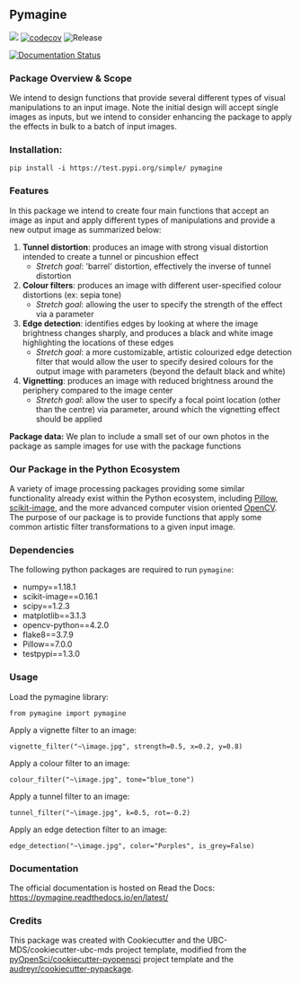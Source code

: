 ## Pymagine 

![](https://github.com/katieb1/pymagine/workflows/build/badge.svg) [![codecov](https://codecov.io/gh/katieb1/pymagine/branch/master/graph/badge.svg)](https://codecov.io/gh/katieb1/pymagine) ![Release](https://github.com/katieb1/pymagine/workflows/Release/badge.svg)

[![Documentation Status](https://readthedocs.org/projects/pymagine/badge/?version=latest)](https://pymagine.readthedocs.io/en/latest/?badge=latest)

### Package Overview & Scope

We intend to design functions that provide several different types of visual manipulations to an input image. Note the initial design will accept single images as inputs, but we intend to consider enhancing the package to apply the effects in bulk to a batch of input images.

### Installation:

```
pip install -i https://test.pypi.org/simple/ pymagine
```

### Features

In this package we intend to create four main functions that accept an image as input and apply different types of manipulations and provide a new output image as summarized below:

1. **Tunnel distortion**: produces an image with strong visual distortion intended to create a tunnel or pincushion effect
    - *Stretch goal*: 'barrel' distortion, effectively the inverse of tunnel distortion
2. **Colour filters**: produces an image with different user-specified colour distortions (ex: sepia tone)
    - *Stretch goal*: allowing the user to specify the strength of the effect via a parameter
3. **Edge detection**: identifies edges by looking at where the image brightness changes sharply, and produces a black and white image highlighting the locations of these edges
    - *Stretch goal*: a more customizable, artistic colourized edge detection filter that would allow the user to specify desired colours for the output image with parameters  (beyond the default black and white) 
4. **Vignetting**: produces an image with reduced brightness around the periphery compared to the image center
    - *Stretch goal*: allow the user to specify a focal point location (other than the centre) via parameter, around which the vignetting effect should be applied

**Package data:** We plan to include a small set of our own photos in the package as sample images for use with the package functions

### Our Package in the Python Ecosystem

A variety of image processing packages providing some similar functionality already exist within the Python ecosystem, including [Pillow](https://github.com/python-pillow/Pillow), [scikit-image](https://github.com/scikit-image/scikit-image), and the more advanced computer vision oriented [OpenCV](https://github.com/opencv/opencv). The purpose of our package is to provide functions that apply some common artistic filter transformations to a given input image.



### Dependencies

The following python packages are required to run `pymagine`:
* numpy==1.18.1
* scikit-image==0.16.1
* scipy==1.2.3
* matplotlib==3.1.3
* opencv-python==4.2.0
* flake8==3.7.9
* Pillow==7.0.0
* testpypi==1.3.0

### Usage

Load the pymagine library:

`from pymagine import pymagine`

Apply a vignette filter to an image:

`vignette_filter("~\image.jpg", strength=0.5, x=0.2, y=0.8)`

Apply a colour filter to an image:

`colour_filter("~\image.jpg", tone="blue_tone")`

Apply a tunnel filter to an image:

`tunnel_filter("~\image.jpg", k=0.5, rot=-0.2)`

Apply an edge detection filter to an image:

`edge_detection("~\image.jpg", color="Purples", is_grey=False)`

### Documentation
The official documentation is hosted on Read the Docs: <https://pymagine.readthedocs.io/en/latest/>

### Credits
This package was created with Cookiecutter and the UBC-MDS/cookiecutter-ubc-mds project template, modified from the [pyOpenSci/cookiecutter-pyopensci](https://github.com/pyOpenSci/cookiecutter-pyopensci) project template and the [audreyr/cookiecutter-pypackage](https://github.com/audreyr/cookiecutter-pypackage).
